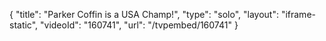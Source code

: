 {
    "title": "Parker Coffin is a USA Champ!",
    "type": "solo",
    "layout": "iframe-static",
    "videoId": "160741",
    "url": "\/tvpembed\/160741"
}